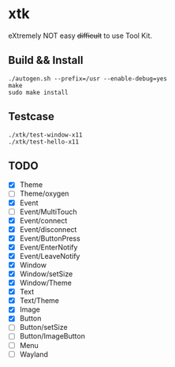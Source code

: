 xtk
===

eXtremely NOT easy ~~difficult~~ to use Tool Kit.


## Build && Install

```
./autogen.sh --prefix=/usr --enable-debug=yes
make
sudo make install
```


## Testcase

```
./xtk/test-window-x11
./xtk/test-hello-x11
```


## TODO

- [x] Theme
- [ ] Theme/oxygen
- [x] Event
- [ ] Event/MultiTouch
- [x] Event/connect
- [x] Event/disconnect
- [x] Event/ButtonPress
- [x] Event/EnterNotify
- [x] Event/LeaveNotify
- [x] Window
- [x] Window/setSize
- [x] Window/Theme
- [x] Text
- [x] Text/Theme
- [x] Image
- [x] Button
- [ ] Button/setSize
- [ ] Button/ImageButton
- [ ] Menu
- [ ] Wayland
